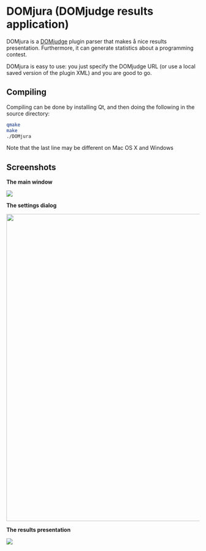 DOMjura (DOMjudge results application)
==================================================

DOMjura is a [DOMjudge](http://domjudge.sourceforge.net/) plugin parser that makes å nice results presentation. Furthermore, it can generate statistics about a programming contest.

DOMjura is easy to use: you just specify the DOMjudge URL (or use a local saved version of the plugin XML) and you are good to go.

## Compiling

Compiling can be done by installing Qt, and then doing the following in the source directory:

```bash
qmake
make
./DOMjura
```

Note that the last line may be different on Mac OS X and Windows

## Screenshots

__The main window__

<img src="https://github.com/nickygerritsen/DOMjura/raw/master/resources/Screenshots/Mainwindow.png" />

__The settings dialog__

<img width="800" src="https://github.com/nickygerritsen/DOMjura/raw/master/resources/Screenshots/Results.png" />

__The results presentation__

<img src="https://github.com/nickygerritsen/DOMjura/raw/master/resources/Screenshots/Settings.png" />
